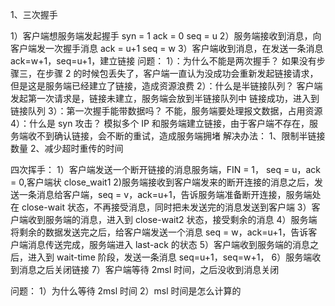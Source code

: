 1、三次握手

1）客户端想服务端发起握手 syn = 1 ack = 0 seq = u
2）服务端接收到消息，向客户端发一次握手消息 ack = u+1 seq = w
3）客户端收到消息，在发送一条消息 ack=w+1，seq=u+1，建立链接
问题：
1）：为什么不能是两次握手？
如果没有步骤三，在步骤 2 的时候包丢失了，客户端一直认为没成功会重新发起链接请求，但是这是服务端已经建立了链接，造成资源浪费
2）：什么是半链接队列？
客户端发起第一次请求是，链接未建立，服务端会放到半链接队列中
链接成功，进入到链接队列
3）：第一次握手能带数据吗？
不能，服务端要处理报文数据，占用资源
4）：什么是 syn 攻击？
模拟多个 IP 和服务端建立链接，由于客户端不存在，服务端收不到确认链接，会不断的重试，造成服务端拥堵
解决办法：
1、限制半链接数量
2、减少超时重传的时间

四次挥手：
1）客户端发送一个断开链接的消息服务端，FIN = 1， seq = u，ack = 0,客户端状 close_wait1 2)服务端接收到客户端发来的断开连接的消息之后，发送一条消息给客户端，seq = v，ack=u+1，告诉服务端准备断开连接，服务端处在 close-wait 状态，不再接受消息，同时把未发送完的消息发送到客户端
3）客户端收到服务端的消息，进入到 close-wait2 状态，接受剩余的消息
4）服务端将剩余的数据发送完之后，给客户端发送一个消息 seq = w，ack=u+1，告诉客户端消息传送完成，服务端进入 last-ack 的状态
5）客户端收到服务端的消息之后，进入到 wait-time 阶段，发送一条消息 seq=u+1，seq=w+1，
6）服务端收到消息之后关闭链接
7）客户端等待 2msl 时间，之后没收到消息关闭

问题：
1）为什么等待 2msl 时间
2）msl 时间是怎么计算的
